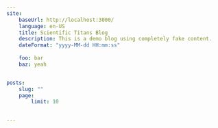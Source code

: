 ```yaml
---
site:
    baseUrl: http://localhost:3000/
    language: en-US
    title: Scientific Titans Blog
    description: This is a demo blog using completely fake content.
    dateFormat: "yyyy-MM-dd HH:mm:ss"
    
    foo: bar
    baz: yeah


posts:
    slug: ""
    page: 
        limit: 10
        

---
```

